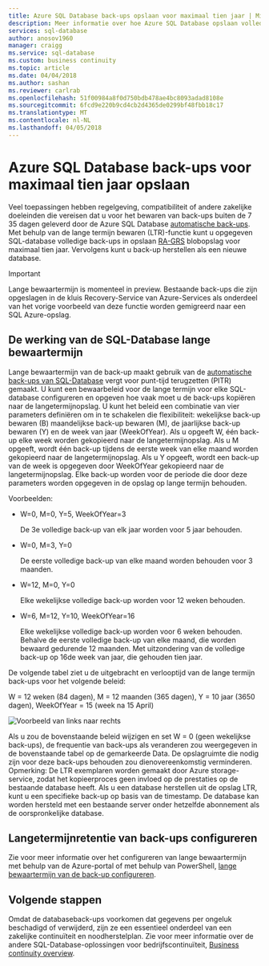 ```yaml
---
title: Azure SQL Database back-ups opslaan voor maximaal tien jaar | Microsoft Docs
description: Meer informatie over hoe Azure SQL Database opslaan volledige databaseback-ups ondersteunt maximaal tien jaar.
services: sql-database
author: anosov1960
manager: craigg
ms.service: sql-database
ms.custom: business continuity
ms.topic: article
ms.date: 04/04/2018
ms.author: sashan
ms.reviewer: carlrab
ms.openlocfilehash: 51f00984a8f0d750bdb478ae4bc8093adad8108e
ms.sourcegitcommit: 6fcd9e220b9cd4cb2d4365de0299bf48fbb18c17
ms.translationtype: MT
ms.contentlocale: nl-NL
ms.lasthandoff: 04/05/2018
---
```

# <a name="store-azure-sql-database-backups-for-up-to-10-years"></a>Azure SQL Database back-ups voor maximaal tien jaar opslaan

Veel toepassingen hebben regelgeving, compatibiliteit of andere zakelijke doeleinden die vereisen dat u voor het bewaren van back-ups buiten de 7 35 dagen geleverd door de Azure SQL Database [automatische back-ups](sql-database-automated-backups.md). Met behulp van de lange termijn bewaren (LTR)-functie kunt u opgegeven SQL-database volledige back-ups in opslaan [RA-GRS](../storage/common/storage-redundancy-grs.md#read-access-geo-redundant-storage) blobopslag voor maximaal tien jaar. Vervolgens kunt u back-up herstellen als een nieuwe database.

> [!IMPORTANT]
> Lange bewaartermijn is momenteel in preview. Bestaande back-ups die zijn opgeslagen in de kluis Recovery-Service van Azure-Services als onderdeel van het vorige voorbeeld van deze functie worden gemigreerd naar een SQL Azure-opslag.<!-- and available in the following regions: Australia East, Australia Southeast, Brazil South, Central US, East Asia, East US, East US 2, India Central, India South, Japan East, Japan West, North Central US, North Europe, South Central US, Southeast Asia, West Europe, and West US.-->
>

## <a name="how-sql-database-long-term-retention-works"></a>De werking van de SQL-Database lange bewaartermijn

Lange bewaartermijn van de back-up maakt gebruik van de [automatische back-ups van SQL-Database](sql-database-automated-backups.md) vergt voor punt-tijd terugzetten (PITR) gemaakt. U kunt een bewaarbeleid voor de lange termijn voor elke SQL-database configureren en opgeven hoe vaak moet u de back-ups kopiëren naar de langetermijnopslag. U kunt het beleid een combinatie van vier parameters definiëren om in te schakelen die flexibiliteit: wekelijkse back-up bewaren (B) maandelijkse back-up bewaren (M), de jaarlijkse back-up bewaren (Y) en de week van jaar (WeekOfYear). Als u opgeeft W, één back-up elke week worden gekopieerd naar de langetermijnopslag. Als u M opgeeft, wordt één back-up tijdens de eerste week van elke maand worden gekopieerd naar de langetermijnopslag. Als u Y opgeeft, wordt een back-up van de week is opgegeven door WeekOfYear gekopieerd naar de langetermijnopslag. Elke back-up worden voor de periode die door deze parameters worden opgegeven in de opslag op lange termijn behouden. 

Voorbeelden:

-  W=0, M=0, Y=5, WeekOfYear=3

   De 3e volledige back-up van elk jaar worden voor 5 jaar behouden.

- W=0, M=3, Y=0

   De eerste volledige back-up van elke maand worden behouden voor 3 maanden.

- W=12, M=0, Y=0

   Elke wekelijkse volledige back-up worden voor 12 weken behouden.

- W=6, M=12, Y=10, WeekOfYear=16

   Elke wekelijkse volledige back-up worden voor 6 weken behouden. Behalve de eerste volledige back-up van elke maand, die worden bewaard gedurende 12 maanden. Met uitzondering van de volledige back-up op 16de week van jaar, die gehouden tien jaar. 

De volgende tabel ziet u de uitgebracht en verlooptijd van de lange termijn back-ups voor het volgende beleid:

W = 12 weken (84 dagen), M = 12 maanden (365 dagen), Y = 10 jaar (3650 dagen), WeekOfYear = 15 (week na 15 April)

   ![Voorbeeld van links naar rechts](./media/sql-database-long-term-retention/ltr-example.png)


 
Als u zou de bovenstaande beleid wijzigen en set W = 0 (geen wekelijkse back-ups), de frequentie van back-ups als veranderen zou weergegeven in de bovenstaande tabel op de gemarkeerde Data. De opslagruimte die nodig zijn voor deze back-ups behouden zou dienovereenkomstig verminderen. Opmerking: De LTR exemplaren worden gemaakt door Azure storage-service, zodat het kopieerproces geen invloed op de prestaties op de bestaande database heeft.
Als u een database herstellen uit de opslag LTR, kunt u een specifieke back-up op basis van de timestamp.   De database kan worden hersteld met een bestaande server onder hetzelfde abonnement als de oorspronkelijke database. 

## <a name="configure-long-term-backup-retention"></a>Langetermijnretentie van back-ups configureren

Zie voor meer informatie over het configureren van lange bewaartermijn met behulp van de Azure-portal of met behulp van PowerShell, [lange bewaartermijn van de back-up configureren](sql-database-long-term-backup-retention-configure.md).

## <a name="next-steps"></a>Volgende stappen

Omdat de databaseback-ups voorkomen dat gegevens per ongeluk beschadigd of verwijderd, zijn ze een essentieel onderdeel van een zakelijke continuïteit en noodherstelplan. Zie voor meer informatie over de andere SQL-Database-oplossingen voor bedrijfscontinuïteit, [Business continuity overview](sql-database-business-continuity.md).
